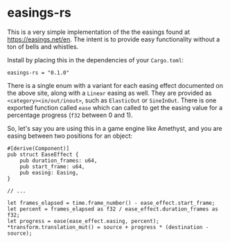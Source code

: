 # easings-rs

This is a very simple implementation of the the easings found at https://easings.net/en.
The intent is to provide easy functionality without a ton of bells and whistles.

Install by placing this in the dependencies of your `Cargo.toml`:

```
easings-rs = "0.1.0"
```

There is a single enum with a variant for each easing effect documented on the above site,
along with a `Linear` easing as well. They are provided as `<category><in/out/inout>`, such as
`ElasticOut` or `SineInOut`. There is one exported function called `ease` which can called to
get the easing value for a percentage progress (`f32` between 0 and 1).

So, let's say you are using this in a game engine like Amethyst, and you are easing between
two positions for an object:

```
#[derive(Component)]
pub struct EaseEffect {
    pub duration_frames: u64,
    pub start_frame: u64,
    pub easing: Easing,
}

// ...

let frames_elapsed = time.frame_number() - ease_effect.start_frame;
let percent = frames_elapsed as f32 / ease_effect.duration_frames as f32;
let progress = ease(ease_effect.easing, percent);
*transform.translation_mut() = source + progress * (destination - source);

```

```

```
